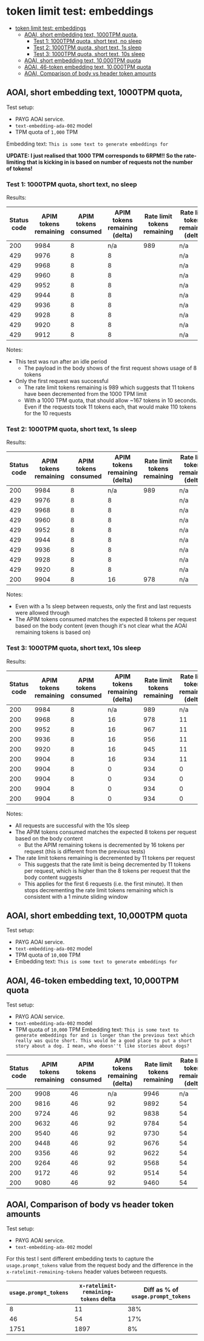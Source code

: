 # token limit test: embeddings

- [token limit test: embeddings](#token-limit-test-embeddings)
	- [AOAI, short embedding text, 1000TPM quota,](#aoai-short-embedding-text-1000tpm-quota)
		- [Test 1: 1000TPM quota, short text, no sleep](#test-1-1000tpm-quota-short-text-no-sleep)
		- [Test 2: 1000TPM quota, short text, 1s sleep](#test-2-1000tpm-quota-short-text-1s-sleep)
		- [Test 3: 1000TPM quota, short text, 10s sleep](#test-3-1000tpm-quota-short-text-10s-sleep)
	- [AOAI, short embedding text, 10,000TPM quota](#aoai-short-embedding-text-10000tpm-quota)
	- [AOAI, 46-token embedding text, 10,000TPM quota](#aoai-46-token-embedding-text-10000tpm-quota)
	- [AOAI, Comparison of body vs header token amounts](#aoai-comparison-of-body-vs-header-token-amounts)


## AOAI, short embedding text, 1000TPM quota, 

Test setup:
- PAYG AOAI service.
- `text-embedding-ada-002` model
- TPM quota of `1,000` TPM

Embedding text: `This is some text to generate embeddings for`

**UPDATE: I just realised that 1000 TPM corresponds to 6RPM!! So the rate-limiting that is kicking in is based on number of requests not the number of tokens!**


### Test 1: 1000TPM quota, short text, no sleep

Results:

| Status code | APIM tokens remaining | APIM tokens consumed | APIM tokens remaining (delta) | Rate limit tokens remaining | Rate limit tokens remaining (delta) | Body tokens (prompt) |
| ----------- | --------------------- | -------------------- | ----------------------------- | --------------------------- | ----------------------------------- | -------------------- |
| 200         | 9984                  | 8                    | n/a                           | 989                         | n/a                                 | 8                    |
| 429         | 9976                  | 8                    | 8                             |                             | n/a                                 |                      |
| 429         | 9968                  | 8                    | 8                             |                             | n/a                                 |                      |
| 429         | 9960                  | 8                    | 8                             |                             | n/a                                 |                      |
| 429         | 9952                  | 8                    | 8                             |                             | n/a                                 |                      |
| 429         | 9944                  | 8                    | 8                             |                             | n/a                                 |                      |
| 429         | 9936                  | 8                    | 8                             |                             | n/a                                 |                      |
| 429         | 9928                  | 8                    | 8                             |                             | n/a                                 |                      |
| 429         | 9920                  | 8                    | 8                             |                             | n/a                                 |                      |
| 429         | 9912                  | 8                    | 8                             |                             | n/a                                 |                      |


Notes:
* This test was run after an idle period
  * The payload in the body shows of the first request shows usage of 8 tokens
* Only the first request was successful
  * The rate limit tokens remaining is 989 which suggests that 11 tokens have been decremented from the 1000 TPM limit
  * With a 1000 TPM quota, that should allow ~167 tokens in 10 seconds. Even if the requests took 11 tokens each, that would make 110 tokens for the 10 requests

### Test 2: 1000TPM quota, short text, 1s sleep

Results:


| Status code | APIM tokens remaining | APIM tokens consumed | APIM tokens remaining (delta) | Rate limit tokens remaining | Rate limit tokens remaining (delta) | Body tokens (prompt) |
| ----------- | --------------------- | -------------------- | ----------------------------- | --------------------------- | ----------------------------------- | -------------------- |
| 200         | 9984                  | 8                    | n/a                           | 989                         | n/a                                 | 8                    |
| 429         | 9976                  | 8                    | 8                             |                             | n/a                                 |                      |
| 429         | 9968                  | 8                    | 8                             |                             | n/a                                 |                      |
| 429         | 9960                  | 8                    | 8                             |                             | n/a                                 |                      |
| 429         | 9952                  | 8                    | 8                             |                             | n/a                                 |                      |
| 429         | 9944                  | 8                    | 8                             |                             | n/a                                 |                      |
| 429         | 9936                  | 8                    | 8                             |                             | n/a                                 |                      |
| 429         | 9928                  | 8                    | 8                             |                             | n/a                                 |                      |
| 429         | 9920                  | 8                    | 8                             |                             | n/a                                 |                      |
| 200         | 9904                  | 8                    | 16                            | 978                         | n/a                                 | 8                    |


Notes:
* Even with a 1s sleep between requests, only the first and last requests were allowed through
* The APIM tokens consumed matches the expected 8 tokens per request based on the body content (even though it's not clear what the AOAI remaining tokens is based on)

### Test 3: 1000TPM quota, short text, 10s sleep

Results:

| Status code | APIM tokens remaining | APIM tokens consumed | APIM tokens remaining (delta) | Rate limit tokens remaining | Rate limit tokens remaining (delta) | Body tokens (prompt) |
| ----------- | --------------------- | -------------------- | ----------------------------- | --------------------------- | ----------------------------------- | -------------------- |
| 200         | 9984                  | 8                    | n/a                           | 989                         | n/a                                 | 8                    |
| 200         | 9968                  | 8                    | 16                            | 978                         | 11                                  | 8                    |
| 200         | 9952                  | 8                    | 16                            | 967                         | 11                                  | 8                    |
| 200         | 9936                  | 8                    | 16                            | 956                         | 11                                  | 8                    |
| 200         | 9920                  | 8                    | 16                            | 945                         | 11                                  | 8                    |
| 200         | 9904                  | 8                    | 16                            | 934                         | 11                                  | 8                    |
| 200         | 9904                  | 8                    | 0                             | 934                         | 0                                   | 8                    |
| 200         | 9904                  | 8                    | 0                             | 934                         | 0                                   | 8                    |
| 200         | 9904                  | 8                    | 0                             | 934                         | 0                                   | 8                    |
| 200         | 9904                  | 8                    | 0                             | 934                         | 0                                   | 8                    |


Notes:
* All requests are successful with the 10s sleep
* The APIM tokens consumed matches the expected 8 tokens per request based on the body content
  * But the APIM remaining tokens is decremented by 16 tokens per request (this is different from the previous tests)
* The rate limit tokens remaining is decremented by 11 tokens per request
  * This suggests that the rate limit is being decremented by 11 tokens per request, which is higher than the 8 tokens per request that the body content suggests
  * This applies for the first 6 requests (i.e. the first minute). It then stops decrementing the rate limit tokens remaining which is consistent with a 1 minute sliding window

<!-- 
## AOAI, long embedding text, 1000TPM quota

Test setup:
- PAYG AOAI service.
- `text-embedding-ada-002` model
- TPM quota of `1,000` TPM


Embedding text: `This is some text to generate embeddings for and islonger than the previous text which really was quite short. This would be a good place to put a short story about a dog. I mean, who doesn''t like stories about dogs?`

### Test 1: 1000TPM quota, longer text, no sleep

Results:

| Status code | APIM tokens remaining | APIM tokens consumed | APIM tokens remaining (delta) | Rate limit tokens remaining | Rate limit tokens remaining (delta) | Body tokens (prompt) |
| ----------- | --------------------- | -------------------- | ----------------------------- | --------------------------- | ----------------------------------- | -------------------- |
| 200         | 9904                  | 48                   | n/a                           | 946                         | n/a                                 | 48                   |
| 429         | 9856                  | 48                   | 48                            |                             | n/a                                 |                      |
| 429         | 9808                  | 48                   | 48                            |                             | n/a                                 |                      |
| 429         | 9760                  | 48                   | 48                            |                             | n/a                                 |                      |
| 429         | 9712                  | 48                   | 48                            |                             | n/a                                 |                      |
| 429         | 9664                  | 48                   | 48                            |                             | n/a                                 |                      |
| 429         | 9616                  | 48                   | 48                            |                             | n/a                                 |                      |
| 429         | 9568                  | 48                   | 48                            |                             | n/a                                 |                      |
| 429         | 9520                  | 48                   | 48                            |                             | n/a                                 |                      |
| 429         | 9472                  | 48                   | 48                            |                             | n/a                                 |                      |


Notes:
* Again, the APIM tokens consumed matches the body tokens
  * And again, neither matches the decrement in the APIM tokens remaining (54 tokens this time) -->


## AOAI, short embedding text, 10,000TPM quota

Test setup:
- PAYG AOAI service.
- `text-embedding-ada-002` model
- TPM quota of `10,000` TPM
- Embedding text: `This is some text to generate embeddings for`



## AOAI, 46-token embedding text, 10,000TPM quota

Test setup:
- PAYG AOAI service.
- `text-embedding-ada-002` model
- TPM quota of `10,000` TPM
Embedding text: `This is some text to generate embeddings for and is longer than the previous text which really was quite short. This would be a good place to put a short story about a dog. I mean, who doesn''t like stories about dogs?`


| Status code | APIM tokens remaining | APIM tokens consumed | APIM tokens remaining (delta) | Rate limit tokens remaining | Rate limit tokens remaining (delta) | Body tokens (prompt) |
| ----------- | --------------------- | -------------------- | ----------------------------- | --------------------------- | ----------------------------------- | -------------------- |
| 200         | 9908                  | 46                   | n/a                           | 9946                        | n/a                                 | 46                   |
| 200         | 9816                  | 46                   | 92                            | 9892                        | 54                                  | 46                   |
| 200         | 9724                  | 46                   | 92                            | 9838                        | 54                                  | 46                   |
| 200         | 9632                  | 46                   | 92                            | 9784                        | 54                                  | 46                   |
| 200         | 9540                  | 46                   | 92                            | 9730                        | 54                                  | 46                   |
| 200         | 9448                  | 46                   | 92                            | 9676                        | 54                                  | 46                   |
| 200         | 9356                  | 46                   | 92                            | 9622                        | 54                                  | 46                   |
| 200         | 9264                  | 46                   | 92                            | 9568                        | 54                                  | 46                   |
| 200         | 9172                  | 46                   | 92                            | 9514                        | 54                                  | 46                   |
| 200         | 9080                  | 46                   | 92                            | 9460                        | 54                                  | 46                   |



## AOAI, Comparison of body vs header token amounts

Test setup:
- PAYG AOAI service.
- `text-embedding-ada-002` model

For this test I sent different embedding texts to capture the `usage.prompt_tokens` value from the request body and the difference in the `x-ratelimit-remaining-tokens` header values between requests.

| `usage.prompt_tokens` | `x-ratelimit-remaining-tokens` delta | Diff as % of `usage.prompt_tokens` |
| --------------------- | ------------------------------------ | ---------------------------------- |
| 8                     | 11                                   | 38%                                |
| 46                    | 54                                   | 17%                                |
| 1751                  | 1897                                 | 8%                                 |
